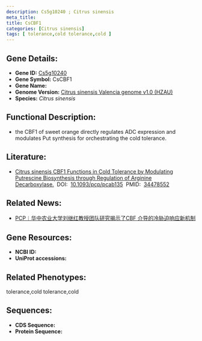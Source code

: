 ```yaml
---
description: Cs5g10240 ; Citrus sinensis
meta_title:
title: CsCBF1
categories: [Citrus sinensis]
tags: [ tolerance,cold tolerance,cold ]
---
```


## Gene Details:
- **Gene ID:**	[Cs5g10240]()
- **Gene Symbol:** CsCBF1
- **Gene Name:** 
- **Genome Version:** [Citrus sinensis Valencia genome v1.0 (HZAU)]()
- **Species:** *Citrus sinensis*

## Functional Description:
   - the CBF1 of sweet orange directly regulates ADC expression and modulates Put synthesis for orchestrating the cold tolerance.

## Literature:
   - [Citrus sinensis CBF1 Functions in Cold Tolerance by Modulating Putrescine Biosynthesis through Regulation of Arginine Decarboxylase.]( https://academic.oup.com/pcp/article/63/1/19/6363821?login=false#341454827)&nbsp;&nbsp;DOI:&nbsp;&nbsp;[10.1093/pcp/pcab135](https://academic.oup.com/pcp/article/63/1/19/6363821?login=false#341454827)&nbsp;&nbsp;PMID:&nbsp;&nbsp;[34478552](https://pubmed.ncbi.nlm.nih.gov/34478552/)

## Related News:
   - [PCP︱华中农业大学刘继红教授团队研究揭示了CBF 介导的冷胁迫响应新机制](https://mp.weixin.qq.com/s?__biz=Mzg3MDEwNDEyMg==&mid=2247516732&idx=4&sn=09d316f3f04f79fee3b2f47ed36e116d&chksm=ce902f69f9e7a67f2f687c04900eb67adbfeefc6923e32a405d39a3259ff1fa1d837a85788dc&scene=27#wechat_redirect)

## Gene Resources:
- **NCBI ID:** [](https://www.ncbi.nlm.nih.gov/gene/?term=)
- **UniProt accessions:** [](https://www.uniprot.org/uniprotkb//entry)

## Related Phenotypes:
tolerance,cold tolerance,cold

## Sequences:
- **CDS Sequence:**
- **Protein Sequence:**
